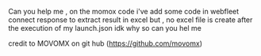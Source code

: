Can you help me , on the momox code 
i've add some code in webfleet connect response to extract result in excel but ,
no excel file is create after the execution of my launch.json 
idk why 
so can you hel me





credit to MOVOMX on git hub (https://github.com/movomx)
